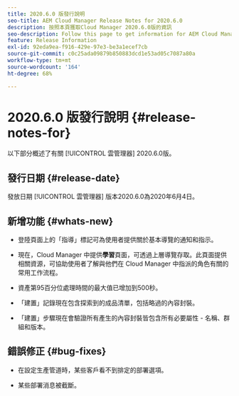 ```yaml
---
title: 2020.6.0 版發行說明
seo-title: AEM Cloud Manager Release Notes for 2020.6.0
description: 按照本頁獲取Cloud Manager 2020.6.0版的資訊
seo-description: Follow this page to get information for AEM Cloud Manager Release 2020.6.0
feature: Release Information
exl-id: 92eda9ea-f916-429e-97e3-be3a1ecef7cb
source-git-commit: c0c25ada09879b850883dcd1e53ad05c7087a80a
workflow-type: tm+mt
source-wordcount: '164'
ht-degree: 68%

---
```


# 2020.6.0 版發行說明 {#release-notes-for}

以下部分概述了有關 [!UICONTROL 雲管理器] 2020.6.0版。

## 發行日期 {#release-date}

發放日期 [!UICONTROL 雲管理器] 版本2020.6.0為2020年6月4日。

## 新增功能 {#whats-new}

* 登陸頁面上的「指導」標記可為使用者提供關於基本導覽的通知和指示。

* 現在，Cloud Manager 中提供&#x200B;**學習**&#x200B;頁面，可透過上層導覽存取。此頁面提供相關資源，可協助使用者了解與他們在 Cloud Manager 中指派的角色有關的常用工作流程。

* 資產第95百分位處理時間的最大值已增加到500秒。

* 「建置」記錄現在包含探索到的成品清單，包括略過的內容封裝。

* 「建置」步驟現在會驗證所有產生的內容封裝皆包含所有必要屬性 - 名稱、群組和版本。

## 錯誤修正 {#bug-fixes}

* 在設定生產管道時，某些客戶看不到排定的部署選項。

* 某些部署消息被截斷。
